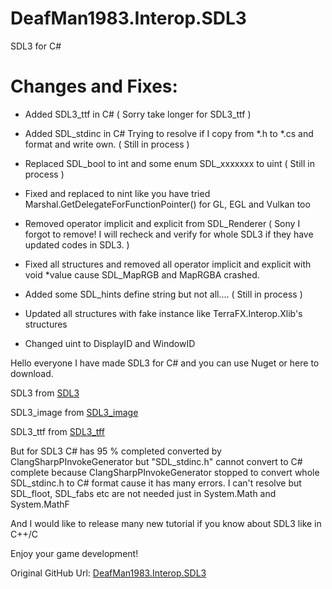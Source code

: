 # DeafMan1983.Interop.SDL3
SDL3 for C#

# Changes and Fixes:
+ Added SDL3_ttf in C# ( Sorry take longer for SDL3_ttf )
* Added SDL_stdinc in C# Trying to resolve if I copy from *.h to *.cs and format and write own. ( Still in process )
* Replaced SDL_bool to int and some enum SDL_xxxxxxx to uint ( Still in process )
* Fixed and replaced to nint like you have tried Marshal.GetDelegateForFunctionPointer<T>() for GL, EGL and Vulkan too
* Removed operator implicit and explicit from SDL_Renderer ( Sony I forgot to remove! I will recheck and verify for whole SDL3 if they have updated codes in SDL3. )
* Fixed all structures and removed all operator implicit and explicit with void *value cause SDL_MapRGB and MapRGBA crashed.
* Added some SDL_hints define string but not all.... ( Still in process )

* Updated all structures with fake instance like TerraFX.Interop.Xlib's structures
* Changed uint to DisplayID and WindowID

Hello everyone I have made SDL3 for C# and you can use Nuget or here to download.

SDL3 from [SDL3](https://github.com/libsdl-org/SDL)

SDL3_image from [SDL3_image](https://github.com/libsdl-org/SDL_image)

SDL3_ttf from [SDL3_tff](https://github.com/libsdl-org/SDL_ttf)

But for SDL3 C# has 95 % completed converted by ClangSharpPInvokeGenerator but "SDL_stdinc.h" cannot convert to C# complete because ClangSharpPInvokeGenerator stopped to convert whole SDL_stdinc.h to C# format cause it has many errors. I can't resolve but SDL_floot, SDL_fabs etc are not needed just in System.Math and System.MathF

And I would like to release many new tutorial if you know about SDL3 like in C++/C

Enjoy your game development!

Original GitHub Url: [DeafMan1983.Interop.SDL3](https://github.com/DeafMan1983/DeafMan1983.Interop.SDL3)
